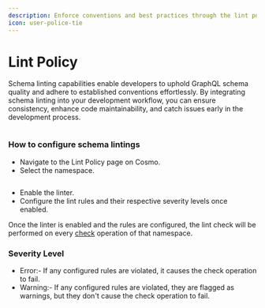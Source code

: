 ```yaml
---
description: Enforce conventions and best practices through the lint policy.
icon: user-police-tie
---
```


# Lint Policy

Schema linting capabilities enable developers to uphold GraphQL schema quality and adhere to established conventions effortlessly. By integrating schema linting into your development workflow, you can ensure consistency, enhance code maintainability, and catch issues early in the development process.

<figure><img src="../../.gitbook/assets/Screenshot 2024-03-11 at 1.36.03 AM-min.png" alt=""><figcaption></figcaption></figure>

### How to configure schema lintings

* Navigate to the Lint Policy page on Cosmo.
* Select the namespace.

<figure><img src="../../.gitbook/assets/Screenshot 2024-03-11 at 1.46.11 AM-min.png" alt=""><figcaption></figcaption></figure>

* Enable the linter.
* Configure the lint rules and their respective severity levels once enabled.

Once the linter is enabled and the rules are configured, the lint check will be performed on every [check](../../cli/subgraph/check.md) operation of that namespace.

### Severity Level

* Error:- If any configured rules are violated, it causes the check operation to fail.
* Warning:- If any configured rules are violated, they are flagged as warnings, but they don't cause the check operation to fail.
